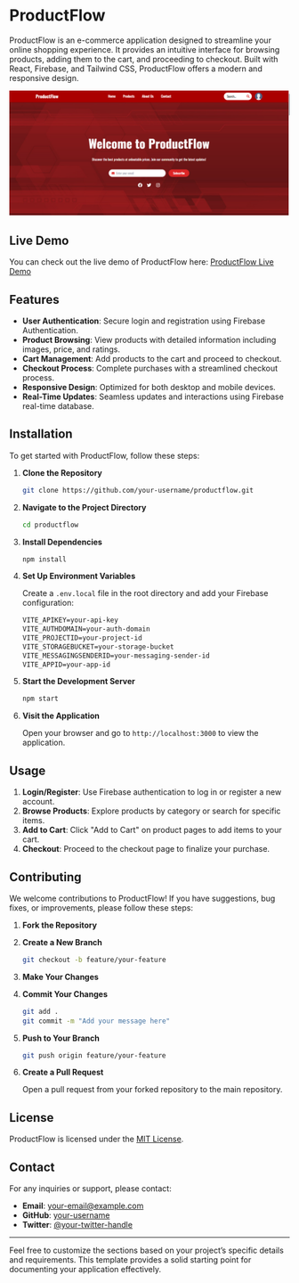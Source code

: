 # ProductFlow

ProductFlow is an e-commerce application designed to streamline your online shopping experience. It provides an intuitive interface for browsing products, adding them to the cart, and proceeding to checkout. Built with React, Firebase, and Tailwind CSS, ProductFlow offers a modern and responsive design.

<p align="center"><img src="/productflow.png" /></p>  <!-- Replace with your banner image path -->

## Live Demo

You can check out the live demo of ProductFlow here: [ProductFlow Live Demo](https://dynamic-lokum-79663f.netlify.app/)  <!-- Replace with your live link -->

## Features

- **User Authentication**: Secure login and registration using Firebase Authentication.
- **Product Browsing**: View products with detailed information including images, price, and ratings.
- **Cart Management**: Add products to the cart and proceed to checkout.
- **Checkout Process**: Complete purchases with a streamlined checkout process.
- **Responsive Design**: Optimized for both desktop and mobile devices.
- **Real-Time Updates**: Seamless updates and interactions using Firebase real-time database.

## Installation

To get started with ProductFlow, follow these steps:

1. **Clone the Repository**

    ```bash
    git clone https://github.com/your-username/productflow.git
    ```

2. **Navigate to the Project Directory**

    ```bash
    cd productflow
    ```

3. **Install Dependencies**

    ```bash
    npm install
    ```

4. **Set Up Environment Variables**

    Create a `.env.local` file in the root directory and add your Firebase configuration:

    ```plaintext
    VITE_APIKEY=your-api-key
    VITE_AUTHDOMAIN=your-auth-domain
    VITE_PROJECTID=your-project-id
    VITE_STORAGEBUCKET=your-storage-bucket
    VITE_MESSAGINGSENDERID=your-messaging-sender-id
    VITE_APPID=your-app-id
    ```

5. **Start the Development Server**

    ```bash
    npm start
    ```

6. **Visit the Application**

    Open your browser and go to `http://localhost:3000` to view the application.

## Usage

1. **Login/Register**: Use Firebase authentication to log in or register a new account.
2. **Browse Products**: Explore products by category or search for specific items.
3. **Add to Cart**: Click "Add to Cart" on product pages to add items to your cart.
4. **Checkout**: Proceed to the checkout page to finalize your purchase.

## Contributing

We welcome contributions to ProductFlow! If you have suggestions, bug fixes, or improvements, please follow these steps:

1. **Fork the Repository**

2. **Create a New Branch**

    ```bash
    git checkout -b feature/your-feature
    ```

3. **Make Your Changes**

4. **Commit Your Changes**

    ```bash
    git add .
    git commit -m "Add your message here"
    ```

5. **Push to Your Branch**

    ```bash
    git push origin feature/your-feature
    ```

6. **Create a Pull Request**

    Open a pull request from your forked repository to the main repository.

## License

ProductFlow is licensed under the [MIT License](LICENSE).

## Contact

For any inquiries or support, please contact:

- **Email**: your-email@example.com
- **GitHub**: [your-username](https://github.com/your-username)
- **Twitter**: [@your-twitter-handle](https://twitter.com/your-twitter-handle)

---

Feel free to customize the sections based on your project’s specific details and requirements. This template provides a solid starting point for documenting your application effectively.
